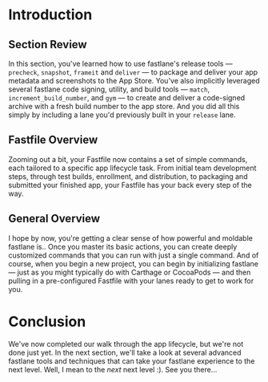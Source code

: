 # Introduction
## Section Review
In this section, you've learned how to use fastlane's release tools — `precheck`, `snapshot`, `frameit` and `deliver` — to package and deliver your app metadata and screenshots to the App Store.
You've also implicitly leveraged several fastlane code signing, utility, and build tools — `match`, `increment_build_number`, and `gym` — to create and deliver a code-signed archive with a fresh build number to the app store. And you did all this simply by including a lane you'd previously built in your `release` lane.
## Fastfile Overview
Zooming out a bit, your Fastfile now contains a set of simple commands, each tailored to a specific app lifecycle task. From initial team development steps, through test builds, enrollment, and distribution, to packaging and submitted your finished app, your Fastfile has your back every step of the way.
## General Overview
I hope by now, you're getting a clear sense of how powerful and moldable fastlane is.. Once you master its basic actions, you can create deeply customized commands that you can run with just a single command. 
And of course, when you begin a new project, you can begin by initializing fastlane — just as you might typically do with Carthage or CocoaPods — and then pulling in a pre-configured Fastfile with your lanes ready to get to work for you. 
# Conclusion
We've now completed our walk through the app lifecycle, but we're not done just yet.
In the next section, we'll take a look at several advanced fastlane tools and techniques that can take your fastlane experience to the next level. Well, I mean to the *next* next level :). See you there… 
